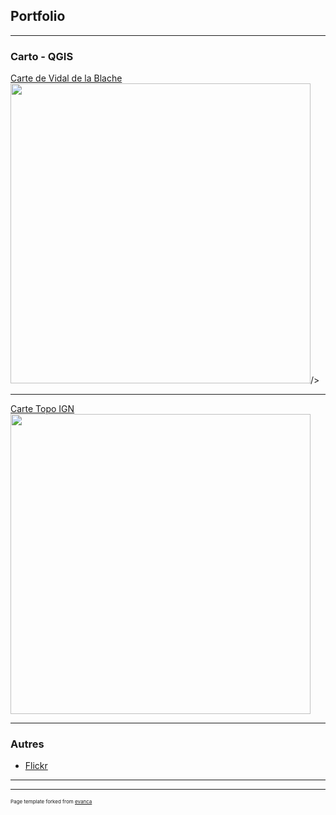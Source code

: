 ## Portfolio

---

### Carto - QGIS

[Carte de Vidal de la Blache](/articles/vidal_relief)
<img src="https://i.imgur.com/dKTamjr.jpg" width="480" height="480">/>

---
[Carte Topo IGN](/articles/cartetopoign)
<img src="https://raw.githubusercontent.com/rxlacroix/CarteTopoGeoNight/master/img/1554402273549.png" width="480" height="480"/>

---

### Autres

- [Flickr](https://www.flickr.com/people/185293507@N04/)

---




---
<p style="font-size:8px">Page template forked from <a href="https://github.com/evanca/quick-portfolio">evanca</a></p>
<!-- Remove above link if you don't want to attibute -->
